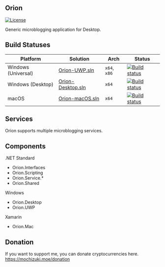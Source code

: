 Orion
----

[![License](https://img.shields.io/github/license/mika-f/orion.svg?longCache=true&style=flat-square)](LICENSE)


Generic microblogging application for Desktop.  


## Build Statuses

| Platform            | Solution                                      | Arch         | Status                                                                                                                                    |
| ------------------- | --------------------------------------------- | ------------ | ----------------------------------------------------------------------------------------------------------------------------------------- |
| Windows (Universal) | [Orion-UWP.sln](Source/Orion-UWP.sln)         | `x64`, `x86` | [![Build status](https://build.appcenter.ms/v0.1/apps/e222eac7-47e3-4320-b5f6-edcf8a347842/branches/develop/badge)](https://appcenter.ms) |
| Windows (Desktop)   | [Orion-Desktop.sln](Source/Orion-Desktop.sln) | `x64`        | [![Build status](https://img.shields.io/appveyor/ci/mika-f/Orion/develop.svg?style=flat-square)](https://ci.appveyor.com)                 |
| macOS               | [Orion-macOS.sln](Source/Orion-macOS.sln)     | `x64`        | [![Build status](https://img.shields.io/badge/build-unknown-lightgray.svg?longCache=true&style=flat-square)](https://appcenter.ms)        |


## Services

Orion supports multiple microblogging services.


## Components

.NET Standard

* Orion.Interfaces
* Orion.Scripting
* Orion.Service.*
* Orion.Shared

Windows

* Orion.Desktop
* Orion.UWP

Xamarin

* Orion.Mac


## Donation

If you want to support me, you can donate cryptocurrencies here.  
https://mochizuki.moe/donation
